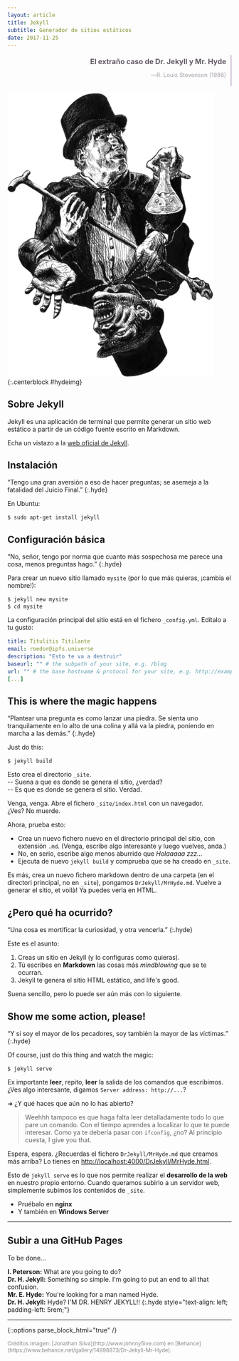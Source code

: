 ```yaml
---
layout: article
title: Jekyll
subtitle: Generador de sitios estáticos
date: 2017-11-25
---
```


<style>
  .hyde {
    text-align: right;
    color: #454354;
    border-right: 2px solid #C5B5D1;
    border-radius: 2px;
    padding: 5px 10px 5px 8rem;
    font-size: 0.8rem;
    text-shadow: 0px 1px 0px #FEF8FF;
    color: #A8A2AB;
  }
  
  .hyde h1 {
    font-size: 1rem;
    color: #635C65;
    margin-top: 0px;
  }
  
  #hydeimg {
    max-width: 300px;
  }
  
</style>


<div class="hyde">
<h1>El extraño caso de Dr. Jekyll y Mr. Hyde</h1>
<p>—R. Louis Stevenson (1986)</p>
</div>

<!-- Si la imagen tiene el tamaño final (~300px), se ve borrosa en iOS. Por eso uso una más grande. -->
![Dr. Jekyll y Mr. Hyde](/assets/jekyll.png){:.centerblock #hydeimg}


## Sobre Jekyll

Jekyll es una aplicación de terminal que permite generar un sitio web estático a partir de un código fuente escrito en Markdown.

Echa un vistazo a la [web oficial de Jekyll](https://jekyllrb.com/).



## Instalación

“Tengo una gran aversión a eso de hacer preguntas; se asemeja a la fatalidad del Juicio Final.”
{:.hyde}

En Ubuntu:

    $ sudo apt-get install jekyll


## Configuración básica

“No, señor, tengo por norma que cuanto más sospechosa me parece una cosa, menos preguntas hago.”
{:.hyde}

Para crear un nuevo sitio llamado `mysite` (por lo que más quieras, ¡cambia el nombre!):

    $ jekyll new mysite
    $ cd mysite

La configuración principal del sitio está en el fichero `_config.yml`. Edítalo a tu gusto:

```yml
title: Titulitis Titilante
email: roedor@ipfs.universe
description: "Esto te va a destruir"
baseurl: "" # the subpath of your site, e.g. /blog
url: "" # the base hostname & protocol for your site, e.g. http://example.com
[...]
```


## This is where the magic happens

“Plantear una pregunta es como lanzar una piedra. Se sienta uno tranquilamente en lo alto de una colina y allá va la piedra, poniendo en marcha a las demás.”
{:.hyde}

Just do this:

    $ jekyll build

Esto crea el directorio `_site`.<br>
-- Suena a que es donde se genera el sitio, ¿verdad?<br>
-- Es que es donde se genera el sitio. Verdad.

Venga, venga. Abre el fichero `_site/index.html` con un navegador.<br>¿Ves? No muerde.

Ahora, prueba esto:
- Crea un nuevo fichero nuevo en el directorio principal del sitio, con extensión `.md`. (Venga, escribe algo interesante y luego vuelves, anda.)
- No, en serio, escribe algo menos aburrido que *Holaaaaa zzz...*
- Ejecuta de nuevo `jekyll build` y comprueba que se ha creado en `_site`.

Es más, crea un nuevo fichero markdown dentro de una carpeta (en el directori principal, no en `_site`), pongamos `DrJekyll/MrHyde.md`. Vuelve a generar el sitio, et voilà! Ya puedes verla en HTML.



## ¿Pero qué ha ocurrido?


“Una cosa es mortificar la curiosidad, y otra vencerla.”
{:.hyde}

Este es el asunto:

1. Creas un sitio en Jekyll (y lo configuras como quieras).
2. Tú escribes en **Markdown** las cosas más *mindblowing* que se te ocurran.
3. Jekyll te genera el sitio HTML estático, and life's good.

Suena sencillo, pero lo puede ser aún más con lo siguiente.


## Show me some action, please!

“Y si soy el mayor de los pecadores, soy también la mayor de las víctimas.”
{:.hyde}


Of course, just do this thing and watch the magic:

    $ jekyll serve

Ex importante **leer**, repito, **leer** la salida de los comandos que escribimos. ¿Ves algo interesante, digamos `Server address: http://...`?

➜ ¿Y qué haces que aún no lo has abierto?

> Weehhh tampoco es que haga falta leer detalladamente todo lo que pare un comando. Con el tiempo aprendes a localizar lo que te puede interesar. Como ya te debería pasar con `ifconfig`, ¿no? Al principio cuesta, I give you that.

Espera, espera. ¿Recuerdas el fichero `DrJekyll/MrHyde.md` que creamos más arriba? Lo tienes en <http://localhost:4000/DrJekyll/MrHyde.html>.


Esto de `jekyll serve` es lo que nos permite realizar el **desarrollo de la web** en nuestro propio entorno. Cuando queramos subirlo a un servidor web, simplemente subimos los contenidos de `_site`.

- Pruébalo en **nginx**
- Y también en **Windows Server**


---

## Subir a una GitHub Pages

To be done...


<b>I. Peterson:</b> What are you going to do?<br>
<b>Dr. H. Jekyll:</b> Something so simple. I'm going to put an end to all that confusion.<br>
<b>Mr. E. Hyde:</b> You're looking for a man named Hyde.<br>
<b>Dr. H. Jekyll:</b> Hyde? I'M DR. HENRY JEKYLL!!
{:.hyde style="text-align: left; padding-left: 5rem;"}


---

{::options parse_block_html="true" /}
<div style="font-size: 0.75rem; opacity: 0.5;">
Créditos
Imagen: [Jonathan Silva](http://www.johnny5ive.com) en [Behance](https://www.behance.net/gallery/14998873/Dr-Jekyll-Mr-Hyde).
</div>